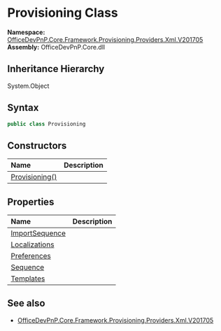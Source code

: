 # Provisioning Class
  

**Namespace:** [OfficeDevPnP.Core.Framework.Provisioning.Providers.Xml.V201705](OfficeDevPnP.Core.Framework.Provisioning.Providers.Xml.V201705.md)  
**Assembly:** OfficeDevPnP.Core.dll  
## Inheritance Hierarchy
System.Object  
## Syntax
```C#
public class Provisioning
```
## Constructors
|**Name**|**Description**|
|:-----|:-----|
| [Provisioning()](OfficeDevPnP.Core.Framework.Provisioning.Providers.Xml.V201705.Provisioning.ctor1.md) |  
## Properties
|**Name**|**Description**|
|:-----|:-----|
| [ImportSequence](OfficeDevPnP.Core.Framework.Provisioning.Providers.Xml.V201705.Provisioning.ImportSequence.md) | 
| [Localizations](OfficeDevPnP.Core.Framework.Provisioning.Providers.Xml.V201705.Provisioning.Localizations.md) | 
| [Preferences](OfficeDevPnP.Core.Framework.Provisioning.Providers.Xml.V201705.Provisioning.Preferences.md) | 
| [Sequence](OfficeDevPnP.Core.Framework.Provisioning.Providers.Xml.V201705.Provisioning.Sequence.md) | 
| [Templates](OfficeDevPnP.Core.Framework.Provisioning.Providers.Xml.V201705.Provisioning.Templates.md) | 
## See also
- [OfficeDevPnP.Core.Framework.Provisioning.Providers.Xml.V201705](OfficeDevPnP.Core.Framework.Provisioning.Providers.Xml.V201705.md)
